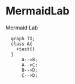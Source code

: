 # MermaidLab
Mermaid Lab

```mermaid
  graph TD;
  class A{
    +test()
  }
      A-->B;
      A-->C;
      B-->D;
      C-->D;
```

